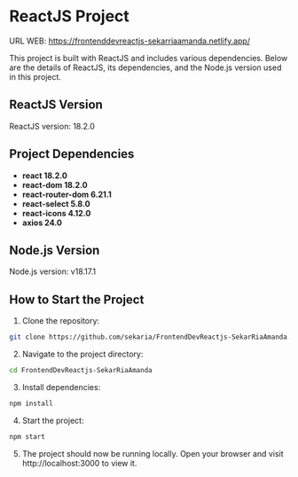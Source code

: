 # ReactJS Project
URL WEB: https://frontenddevreactjs-sekarriaamanda.netlify.app/


This project is built with ReactJS and includes various dependencies. Below are the details of ReactJS, its dependencies, and the Node.js version used in this project.

## ReactJS Version

ReactJS version: 18.2.0

## Project Dependencies

- **react 18.2.0**
- **react-dom 18.2.0**
- **react-router-dom 6.21.1**
- **react-select 5.8.0**
- **react-icons 4.12.0**
- **axios 24.0**

## Node.js Version

Node.js version: v18.17.1

## How to Start the Project

1. Clone the repository:
```bash
git clone https://github.com/sekaria/FrontendDevReactjs-SekarRiaAmanda.git
```
2. Navigate to the project directory:
```bash
cd FrontendDevReactjs-SekarRiaAmanda
```
3. Install dependencies:
```bash
npm install
```
4. Start the project:
```bash
npm start
```
5. The project should now be running locally. Open your browser and visit http://localhost:3000 to view it.
